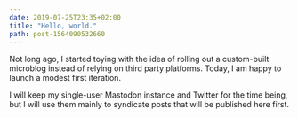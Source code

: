 ```yaml
---
date: 2019-07-25T23:35+02:00
title: "Hello, world."
path: post-1564090532660
---
```


Not long ago, I started toying with the idea of rolling out a custom-built microblog instead of relying on third party platforms. Today, I am happy to launch a modest first iteration.

I will keep my single-user Mastodon instance and Twitter for the time being, but I will use them mainly to syndicate posts that will be published here first.
